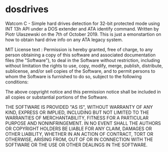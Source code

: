 # dosdrives
Watcom C - Simple hard drives detection for 32-bit protected mode using INT 13h API under a DOS extender and ATA identify command.
Written by Piotr Ulaszewski on the 7th of October 2019.
This is just a emonstartion on how to obtain hard drive info on any ATA legacy system.

MIT License text :
Permission is hereby granted, free of charge, to any person obtaining a copy of this software and associated documentation files (the "Software"), to deal in the Software without restriction, including without limitation the rights to use, copy, modify, merge, publish, distribute, sublicense, and/or sell copies of the Software, and to permit persons to whom the Software is furnished to do so, subject to the following conditions:

The above copyright notice and this permission notice shall be included in all copies or substantial portions of the Software.

THE SOFTWARE IS PROVIDED "AS IS", WITHOUT WARRANTY OF ANY KIND, EXPRESS OR IMPLIED, INCLUDING BUT NOT LIMITED TO THE WARRANTIES OF MERCHANTABILITY, FITNESS FOR A PARTICULAR PURPOSE AND NONINFRINGEMENT. IN NO EVENT SHALL THE AUTHORS OR COPYRIGHT HOLDERS BE LIABLE FOR ANY CLAIM, DAMAGES OR OTHER LIABILITY, WHETHER IN AN ACTION OF CONTRACT, TORT OR OTHERWISE, ARISING FROM, OUT OF OR IN CONNECTION WITH THE SOFTWARE OR THE USE OR OTHER DEALINGS IN THE SOFTWARE.
